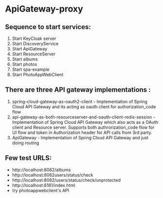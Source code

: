 # ApiGateway-proxy


Sequence to start services:
---------------------------
1. Start KeyCloak server
2. Start DiscoveryService
3. Start ApiGateway
4. Start ResourceServer
5. Start albums
6. Start photos
7. Start spa-example
8. Start PhotoAppWebClient 

There are three API gateway implementations :
---------------------------
1. spring-cloud-gateway-as-oauth2-client - Implementation of Spring Cloud API Gateway and its acting as oauth client for authorization_code flow
2. api-gateway-as-both-resourceserver-and-oauth-client-redis-session - Implementation of Spring Cloud API Gateway which also acts as a OAuth client and Resource server. Supports both authrorization_code flow for UI flow and token in Authorization header for API calls from 3rd party.
3. ApiGateway - Implementation of Spring Cloud API Gateway and just doing routing 

Few test URLS:
----------------
 - http://localhost:8082/albums
 - http://localhost:8082users/status/check
 - http://localhost:8082/users/status/check/unprotected
 - http://localhost:8181/index.html
 - try photoappwebclient's API
